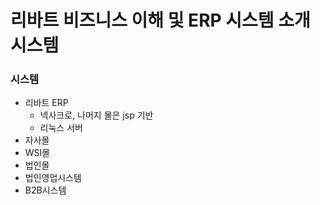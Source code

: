 # 리바트 비즈니스 이해 및 ERP 시스템 소개시스템

### 시스템

- 리바트 ERP
    - 넥사크로, 나머지 몰은 jsp 기반
    - 리눅스 서버
- 자사몰
- WSI몰
- 법인몰
- 법인영업시스템
- B2B시스템